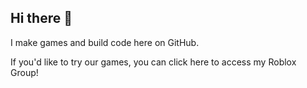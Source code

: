 ## Hi there 👋

I make games and build code here on GitHub.

If you'd like to try our games, you can click here to access my Roblox Group!
